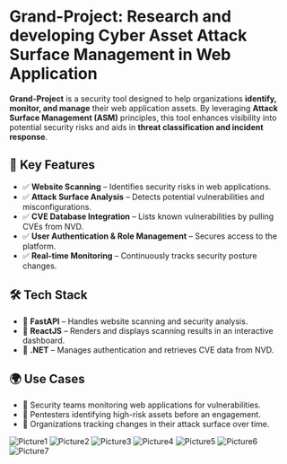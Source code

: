 # Grand-Project: Research and developing Cyber Asset Attack Surface Management in Web Application

**Grand-Project** is a security tool designed to help organizations **identify, monitor, and manage** their web application assets. By leveraging **Attack Surface Management (ASM)** principles, this tool enhances visibility into potential security risks and aids in **threat classification and incident response**.  

## 🚀 Key Features  
- ✅ **Website Scanning** – Identifies security risks in web applications.  
- ✅ **Attack Surface Analysis** – Detects potential vulnerabilities and misconfigurations.  
- ✅ **CVE Database Integration** – Lists known vulnerabilities by pulling CVEs from NVD.  
- ✅ **User Authentication & Role Management** – Secures access to the platform.  
- ✅ **Real-time Monitoring** – Continuously tracks security posture changes.  

## 🛠️ Tech Stack  
- 🔹 **FastAPI** – Handles website scanning and security analysis.  
- 🔹 **ReactJS** – Renders and displays scanning results in an interactive dashboard.  
- 🔹 **.NET** – Manages authentication and retrieves CVE data from NVD.  

## 🌍 Use Cases  
- 🔸 Security teams monitoring web applications for vulnerabilities.  
- 🔸 Pentesters identifying high-risk assets before an engagement.  
- 🔸 Organizations tracking changes in their attack surface over time.  

![Picture1](https://github.com/user-attachments/assets/a85c7c1b-5c5e-4c45-9cea-cea8c0633a33)
![Picture2](https://github.com/user-attachments/assets/b53de811-9758-4b79-825b-fcb1bee1bfe7)
![Picture3](https://github.com/user-attachments/assets/267ebf75-6b03-48b3-952c-ee2948281af7)
![Picture4](https://github.com/user-attachments/assets/f889b0f3-f1d2-4c96-b15f-a77c16f430b6)
![Picture5](https://github.com/user-attachments/assets/847bbe8b-798a-4d9d-a536-c109ca0e9675)
![Picture6](https://github.com/user-attachments/assets/0a84a175-7d4e-456d-a97b-25c67d3f3139)
![Picture7](https://github.com/user-attachments/assets/06ac3be3-5481-4bb2-9030-129f8c7c855e)

